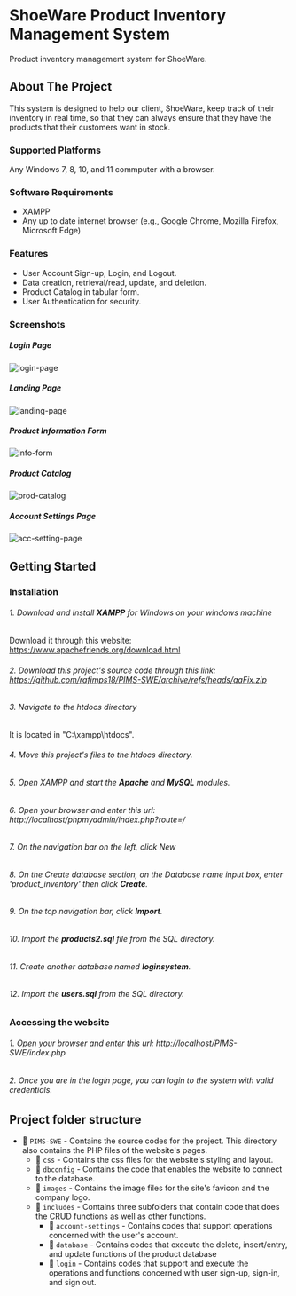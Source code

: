 # ShoeWare Product Inventory Management System
Product inventory management system for ShoeWare. 

## About The Project
This system is designed to help our client, ShoeWare, keep track of their inventory in real time, so that they can always ensure that they have the products that their customers want in stock.

### Supported Platforms
Any Windows 7, 8, 10, and 11 commputer with a browser.

### Software Requirements
* XAMPP
* Any up to date internet browser (e.g., Google Chrome, Mozilla Firefox, Microsoft Edge)

### Features
* User Account Sign-up, Login, and Logout.
* Data creation, retrieval/read, update, and deletion.
* Product Catalog in tabular form.
* User Authentication for security.

### Screenshots

##### Login Page
![login-page](https://github.com/rafimps18/ShoeWare-PIMS/assets/114292899/b283f7e5-4e82-4dc8-94ea-1b63df38936e)

##### Landing Page
![landing-page](https://github.com/rafimps18/ShoeWare-PIMS/assets/114292899/67edbda8-0743-4571-bd16-0bdb06d91775)

##### Product Information Form 
![info-form](https://github.com/rafimps18/ShoeWare-PIMS/assets/114292899/bf0be168-b4c7-422d-8cf5-fdc0a58189e4)

##### Product Catalog
![prod-catalog](https://github.com/rafimps18/ShoeWare-PIMS/assets/114292899/ad4e2284-630d-45ac-a654-9f76ab4fb92c)

##### Account Settings Page
![acc-setting-page](https://github.com/rafimps18/ShoeWare-PIMS/assets/114292899/e05939a9-4384-48d1-aa3d-8bf0850f9cb9)


## Getting Started

### Installation

###### 1. Download and Install **XAMPP** for Windows on your windows machine
Download it through this website: https://www.apachefriends.org/download.html

###### 2. Download this project's source code through this link: https://github.com/rafimps18/PIMS-SWE/archive/refs/heads/qaFix.zip

###### 3. Navigate to the htdocs directory
It is located in "C:\xampp\htdocs".

###### 4. Move this project's files to the htdocs directory.

###### 5. Open XAMPP and start the **Apache** and **MySQL** modules.

###### 6. Open your browser and enter this url: http://localhost/phpmyadmin/index.php?route=/

###### 7. On the navigation bar on the left, click New

###### 8. On the Create database section, on the Database name input box, enter 'product_inventory' then click **Create**.

###### 9. On the top navigation bar, click **Import**.

###### 10. Import the **products2.sql** file from the SQL directory.

###### 11. Create another database named **loginsystem**.

###### 12. Import the **users.sql** from the SQL directory.

### Accessing the website

###### 1.  Open your browser and enter this url: http://localhost/PIMS-SWE/index.php

###### 2.  Once you are in the login page, you can login to the system with valid credentials.

## Project folder structure

-  📁 `PIMS-SWE` - Contains the source codes for the project. This directory also contains the PHP files of the website's pages.
    -  📁 `css` - Contains the css files for the website's styling and layout.
    -  📁 `dbconfig` - Contains the code that enables the website to connect to the database.
    -  📁 `images` - Contains the image files for the site's favicon and the company logo.
    -  📁 `includes` - Contains three subfolders that contain code that does the CRUD functions as well as other functions.
        -  📁 `account-settings` - Contains codes that support operations concerned with the user's account.
        -  📁 `database` - Contains codes that execute the delete, insert/entry, and update functions of the product database
        -  📁 `login` - Contains codes that support and execute the operations and functions concerned with user sign-up, sign-in, and sign out. 

